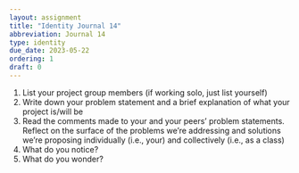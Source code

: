 ```yaml
---
layout: assignment
title: "Identity Journal 14"
abbreviation: Journal 14
type: identity
due_date: 2023-05-22
ordering: 1
draft: 0
---
```


1. List your project group members (if working solo, just list yourself)
1. Write down your problem statement and a brief explanation of what your project is/will be
1. Read the comments made to your and your peers’ problem statements. Reflect on the surface of the problems we’re addressing and solutions we’re proposing individually (i.e., your) and collectively (i.e., as a class) 
  1. What do you notice? 
  1. What do you wonder?
